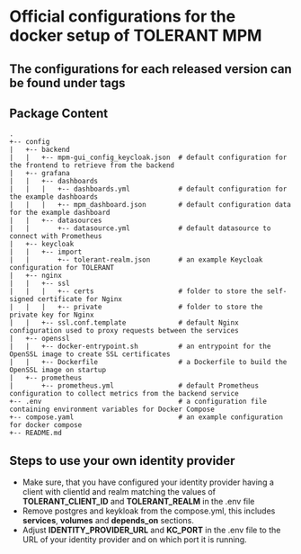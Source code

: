 # Official configurations for the docker setup of TOLERANT MPM
## The configurations for each released version can be found under tags


## Package Content

```
.
+-- config
|   +-- backend
|   |   +-- mpm-gui_config_keycloak.json  # default configuration for the frontend to retrieve from the backend  
|   +-- grafana
|   |   +-- dashboards
|   |   |   +-- dashboards.yml            # default configuration for the example dashboards
|   |   |   +-- mpm_dashboard.json        # default configuration data for the example dashboard
|   |   +-- datasources
|   |       +-- datasource.yml            # default datasource to connect with Prometheus
|   +-- keycloak
|   |   +-- import
|   |       +-- tolerant-realm.json       # an example Keycloak configuration for TOLERANT
|   +-- nginx
|   |   +-- ssl
|   |   |   +-- certs                     # folder to store the self-signed certificate for Nginx
|   |   |   +-- private                   # folder to store the private key for Nginx
|   |   +-- ssl.conf.template             # default Nginx configuration used to proxy requests between the services
|   +-- openssl
|   |   +-- docker-entrypoint.sh          # an entrypoint for the OpenSSL image to create SSL certificates
|   |   +-- Dockerfile                    # a Dockerfile to build the OpenSSL image on startup
|   +-- prometheus
|       +-- prometheus.yml                # default Prometheus configuration to collect metrics from the backend service
+-- .env                                  # a configuration file containing environment variables for Docker Compose
+-- compose.yaml                          # an example configuration for docker compose 
+-- README.md
```

## Steps to use your own identity provider

-  Make sure, that you have configured your identity provider having a client with clientId and realm matching the values of **TOLERANT_CLIENT_ID** and **TOLERANT_REALM** in the .env file
-  Remove postgres and keykloak from the compose.yml, this includes **services**, **volumes** and **depends_on** sections.
-  Adjust **IDENTITY_PROVIDER_URL** and **KC_PORT** in the .env file to the URL of your identity provider and on which port it is running.